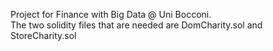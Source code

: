 Project for Finance with Big Data @ Uni Bocconi.  
The two solidity files that are needed are DomCharity.sol and StoreCharity.sol
